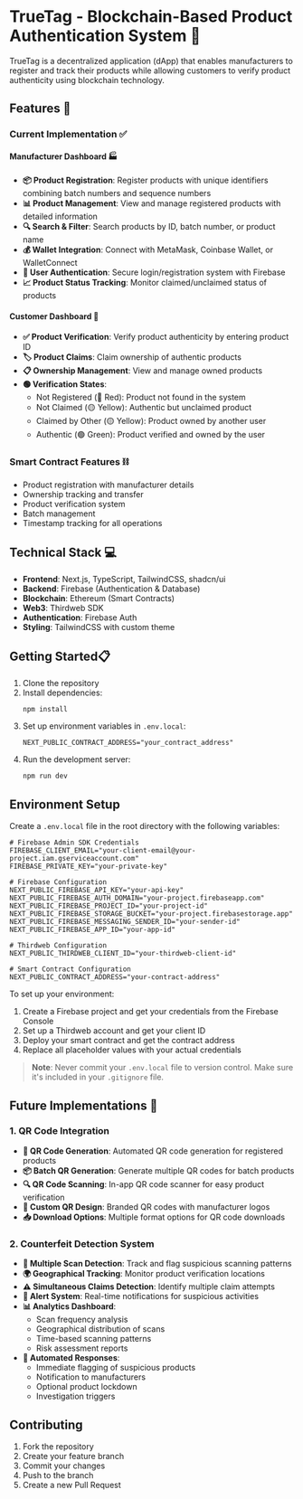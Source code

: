 # TrueTag - Blockchain-Based Product Authentication System 🔗

TrueTag is a decentralized application (dApp) that enables manufacturers to register and track their products while allowing customers to verify product authenticity using blockchain technology.

## Features 🚀

### Current Implementation ✅

#### Manufacturer Dashboard 🏭
- **📦 Product Registration**: Register products with unique identifiers combining batch numbers and sequence numbers
- **📊 Product Management**: View and manage registered products with detailed information
- **🔍 Search & Filter**: Search products by ID, batch number, or product name
- **💰 Wallet Integration**: Connect with MetaMask, Coinbase Wallet, or WalletConnect
- **🔐 User Authentication**: Secure login/registration system with Firebase
- **📈 Product Status Tracking**: Monitor claimed/unclaimed status of products

#### Customer Dashboard 🛒
- **✅ Product Verification**: Verify product authenticity by entering product ID
- **🏷️ Product Claims**: Claim ownership of authentic products
- **📋 Ownership Management**: View and manage owned products
- **🟢 Verification States**:
  - Not Registered (🔴 Red): Product not found in the system
  - Not Claimed (🟡 Yellow): Authentic but unclaimed product
  - Claimed by Other (🟡 Yellow): Product owned by another user
  - Authentic (🟢 Green): Product verified and owned by the user

### Smart Contract Features ⛓️
- Product registration with manufacturer details
- Ownership tracking and transfer
- Product verification system
- Batch management
- Timestamp tracking for all operations

## Technical Stack 💻

- **Frontend**: Next.js, TypeScript, TailwindCSS, shadcn/ui
- **Backend**: Firebase (Authentication & Database)
- **Blockchain**: Ethereum (Smart Contracts)
- **Web3**: Thirdweb SDK
- **Authentication**: Firebase Auth
- **Styling**: TailwindCSS with custom theme
## Getting Started📋

1. Clone the repository
2. Install dependencies:
   ```bash
   npm install
   ```
3. Set up environment variables in `.env.local`:
   ```
   NEXT_PUBLIC_CONTRACT_ADDRESS="your_contract_address"
   ```
4. Run the development server:
   ```bash
   npm run dev
   ```

## Environment Setup

Create a `.env.local` file in the root directory with the following variables:

```env
# Firebase Admin SDK Credentials
FIREBASE_CLIENT_EMAIL="your-client-email@your-project.iam.gserviceaccount.com"
FIREBASE_PRIVATE_KEY="your-private-key"

# Firebase Configuration
NEXT_PUBLIC_FIREBASE_API_KEY="your-api-key"
NEXT_PUBLIC_FIREBASE_AUTH_DOMAIN="your-project.firebaseapp.com"
NEXT_PUBLIC_FIREBASE_PROJECT_ID="your-project-id"
NEXT_PUBLIC_FIREBASE_STORAGE_BUCKET="your-project.firebasestorage.app"
NEXT_PUBLIC_FIREBASE_MESSAGING_SENDER_ID="your-sender-id"
NEXT_PUBLIC_FIREBASE_APP_ID="your-app-id"

# Thirdweb Configuration
NEXT_PUBLIC_THIRDWEB_CLIENT_ID="your-thirdweb-client-id"

# Smart Contract Configuration
NEXT_PUBLIC_CONTRACT_ADDRESS="your-contract-address"
```

To set up your environment:
1. Create a Firebase project and get your credentials from the Firebase Console
2. Set up a Thirdweb account and get your client ID
3. Deploy your smart contract and get the contract address
4. Replace all placeholder values with your actual credentials

> **Note**: Never commit your `.env.local` file to version control. Make sure it's included in your `.gitignore` file.
## Future Implementations 🚧

### 1. QR Code Integration 
- **📄 QR Code Generation**: Automated QR code generation for registered products
- **📦 Batch QR Generation**: Generate multiple QR codes for batch products
- **🔍 QR Code Scanning**: In-app QR code scanner for easy product verification
- **🎨 Custom QR Design**: Branded QR codes with manufacturer logos
- **📥 Download Options**: Multiple format options for QR code downloads

### 2. Counterfeit Detection System
- **🚩 Multiple Scan Detection**: Track and flag suspicious scanning patterns
- **🌍 Geographical Tracking**: Monitor product verification locations
- **⚠️ Simultaneous Claims Detection**: Identify multiple claim attempts
- **🔔 Alert System**: Real-time notifications for suspicious activities
- **📊 Analytics Dashboard**: 
  - Scan frequency analysis
  - Geographical distribution of scans
  - Time-based scanning patterns
  - Risk assessment reports
- **🤖 Automated Responses**: 
  - Immediate flagging of suspicious products
  - Notification to manufacturers
  - Optional product lockdown
  - Investigation triggers

## Contributing

1. Fork the repository
2. Create your feature branch
3. Commit your changes
4. Push to the branch
5. Create a new Pull Request

